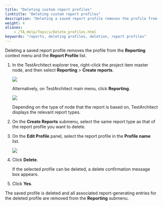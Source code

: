 ```yaml
--- 
title: "Deleting custom report profiles"
linktitle: "Deleting custom report profiles"
description: "Deleting a saved report profile removes the profile from the Reporting context menu and the Report Profile list."
weight: 4
aliases: 
    - /TA_Help/Topics/Delete_profiles.html
keywords: "reports, deleting profiles, deletion, report profiles"
---
```


Deleting a saved report profile removes the profile from the **Reporting** context menu and the **Report Profile** list.

1.  In the TestArchitect explorer tree, right-click the project item master node, and then select **Reporting** \> **Create reports**.

    ![](/images/TA_Help/Images/Project_reporting.png)

    Alternatively, on TestArchitect main menu, click **Reporting**.

    ![](/images/TA_Help/Images/TA_main_menu_reporting.png)

    Depending on the type of node that the report is based on, TestArchitect displays the relevant report types.

2.  On the **Create Reports** submenu, select the same report type as that of the report profile you want to delete.

3.  On the **Edit Profile** panel, select the report profile in the **Profile name** list.

    ![](/images/TA_Help/Images/Delete_report_profile.png)

4.  Click **Delete**.

    If the selected profile can be deleted, a delete confirmation message box appears.

5.  Click **Yes**.


The saved profile is deleted and all associated report-generating entries for the deleted profile are removed from the **Reporting** submenu.



